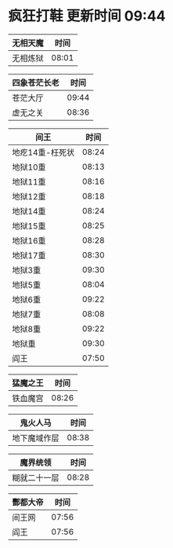 # 疯狂打鞋 更新时间 09:44

| 无相天魔   | 时间    |
|--------|-------|
| 无相炼狱 | 08:01 |

| 四象苍茫长老   | 时间    |
|--------|-------|
| 苍茫大厅 | 09:44 |
| 虚无之关 | 08:36 |

| 间王   | 时间    |
|--------|-------|
| 地疙14重-枉死状 | 08:24 |
| 地狱10重 | 08:13 |
| 地狱11重 | 08:16 |
| 地狱12重 | 08:18 |
| 地狱14重 | 08:24 |
| 地狱15重 | 08:25 |
| 地狱16重 | 08:28 |
| 地狱17重 | 08:30 |
| 地狱3重 | 09:30 |
| 地狱5重 | 08:04 |
| 地狱6重 | 09:22 |
| 地狱7重 | 08:08 |
| 地狱8重 | 09:22 |
| 地狱重 | 09:30 |
| 阎王 | 07:50 |

| 猛魔之王   | 时间    |
|--------|-------|
| 铁血魔宫 | 08:26 |

| 鬼火人马   | 时间    |
|--------|-------|
| 地下魔域作层 | 08:38 |

| 魔界统领   | 时间    |
|--------|-------|
| 糊就二十一层 | 08:28 |

| 酆都大帝   | 时间    |
|--------|-------|
| 间王网 | 07:56 |
| 阎王 | 07:56 |